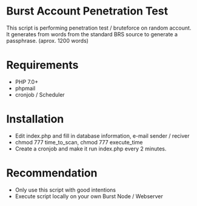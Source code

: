 # Burst Account Penetration Test
This script is performing penetration test / bruteforce on random account.<br>
It generates from words from the standard BRS source to generate a passphrase. (aprox. 1200 words)

# Requirements
* PHP 7.0+
* phpmail
* cronjob / Scheduler

# Installation
* Edit index.php and fill in database information, e-mail sender / reciver
* chmod 777 time_to_scan, chmod 777 execute_time
* Create a cronjob and make it run index.php every 2 minutes.

# Recommendation
* Only use this script with good intentions
* Execute script locally on your own Burst Node / Webserver